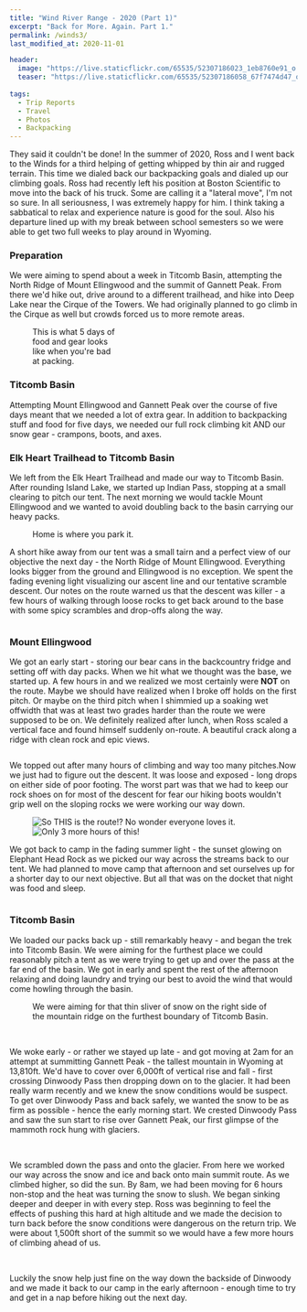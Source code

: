 ```yaml
---
title: "Wind River Range - 2020 (Part 1)"
excerpt: "Back for More. Again. Part 1."
permalink: /winds3/
last_modified_at: 2020-11-01

header:
  image: "https://live.staticflickr.com/65535/52307186023_1eb8760e91_o.jpg"
  teaser: "https://live.staticflickr.com/65535/52307186058_67f7474d47_o.jpg"
  
tags:
  - Trip Reports
  - Travel
  - Photos
  - Backpacking
---
```


They said it couldn't be done! In the summer of 2020, Ross and I went back to the Winds for a third helping of getting whipped by thin air and rugged terrain. This time we dialed back our backpacking goals and dialed up our climbing goals. Ross had recently left his position at Boston Scientific to move into the back of his truck. Some are calling it a "lateral move", I'm not so sure. In all seriousness, I was extremely happy for him. I think taking a sabbatical to relax and experience nature is good for the soul. Also his departure lined up with my break between school semesters so we were able to get two full weeks to play around in Wyoming.

### Preparation
We were aiming to spend about a week in Titcomb Basin, attempting the North Ridge of Mount Ellingwood and the summit of Gannett Peak. From there we'd hike out, drive around to a different trailhead, and hike into Deep Lake near the Cirque of the Towers. We had originally planned to go climb in the Cirque as well but crowds forced us to more remote areas.

<figure class = "align-right" style = "width: 150px">
    <img src="{{ site.url }}{{ site.baseurl }}https://live.staticflickr.com/65535/52307186078_cb7e31f72f_o.jpg" alt="" >
    <figcaption>This is what 5 days of food and gear looks like when you're bad at packing.</figcaption>
</figure>

### Titcomb Basin
Attempting Mount Ellingwood and Gannett Peak over the course of five days meant that we needed a lot of extra gear. In addition to backpacking stuff and food for five days, we needed our full rock climbing kit AND our snow gear - crampons, boots, and axes. 

### Elk Heart Trailhead to Titcomb Basin
We left from the Elk Heart Trailhead and made our way to Titcomb Basin. After rounding Island Lake, we started up Indian Pass, stopping at a small clearing to pitch our tent. The next morning we would tackle Mount Ellingwood and we wanted to avoid doubling back to the basin carrying our heavy packs.

<figure>
    <img src="{{ site.url }}{{ site.baseurl }}https://live.staticflickr.com/65535/52307186413_3583c883df_o.jpg" alt="" >
    <figcaption>Home is where you park it.</figcaption>
</figure>

A short hike away from our tent was a small tairn and a perfect view of our objective the next day - the North Ridge of Mount Ellingwood. Everything looks bigger from the ground and Ellingwood is no exception. We spent the fading evening light visualizing our ascent line and our tentative scramble descent. Our notes on the route warned us that the descent was killer - a few hours of walking through loose rocks to get back around to the base with some spicy scrambles and drop-offs along the way.

<figure class = "align-right" style = "width: 200px">
    <img src="{{ site.url }}{{ site.baseurl }}https://live.staticflickr.com/65535/52307186318_96c3ffa6af_o.jpg" alt="">
</figure>

### Mount Ellingwood
We got an early start - storing our bear cans in the backcountry fridge and setting off with day packs.
When we hit what we thought was the base, we started up. A few hours in and we realized we most certainly were **NOT** on the route. Maybe we should have realized when I broke off holds on the first pitch. Or maybe on the third pitch when I shimmied up a soaking wet offwidth that was at least two grades harder than the route we were supposed to be on. We definitely realized after lunch, when Ross scaled a vertical face and found himself suddenly on-route. A beautiful crack along a ridge with clean rock and epic views.
<figure class = "align-center">
    <img src="{{ site.url }}{{ site.baseurl }}https://live.staticflickr.com/65535/52306723191_f9e7f76d96_o.jpg" alt="" >
</figure>
We topped out after many hours of climbing and way too many pitches.Now we just had to figure out the descent. It was loose and exposed - long drops on either side of poor footing. The worst part was that we had to keep our rock shoes on for most of the descent for fear our hiking boots wouldn't grip well on the sloping rocks we were working our way down.
<figure class = "third">
    <img src="{{ site.url }}{{ site.baseurl }}https://live.staticflickr.com/65535/52306000952_e0e4d3ffbd_o.jpg" alt="So THIS is the route!? No wonder everyone loves it.">
    <img src="{{ site.url }}{{ site.baseurl }}https://live.staticflickr.com/65535/52307239959_8184b5f508_o.jpg" alt="">
    <img src="{{ site.url }}{{ site.baseurl }}https://live.staticflickr.com/65535/52307186348_4d6ed41408_o.jpg" alt="Only 3 more hours of this!">
</figure>

We got back to camp in the fading summer light - the sunset glowing on Elephant Head Rock as we picked our way across the streams back to our tent. We had planned to move camp that afternoon and set ourselves up for a shorter day to our next objective. But all that was on the docket that night was food and sleep.

<figure class = "align-center">
    <img src="{{ site.url }}{{ site.baseurl }}https://live.staticflickr.com/65535/52306000917_5f8a23b149_o.jpg" alt="">
</figure>

### Titcomb Basin
We loaded our packs back up - still remarkably heavy - and began the trek into Titcomb Basin. We were aiming for the furthest place we could reasonably pitch a tent as we were trying to get up and over the pass at the far end of the basin. We got in early and spent the rest of the afternoon relaxing and doing laundry and trying our best to avoid the wind that would come howling through the basin.

<figure>
    <img src="{{ site.url }}{{ site.baseurl }}https://live.staticflickr.com/65535/52307186053_eb90c32392_o.jpg" alt="">
    <figcaption>We were aiming for that thin sliver of snow on the right side of the mountain ridge on the furthest boundary of Titcomb Basin.</figcaption>
</figure>

<figure class = "half">
    <img src="{{ site.url }}{{ site.baseurl }}https://live.staticflickr.com/65535/52307252665_559e08bd21_o.jpg" alt="">
    <img src="{{ site.url }}{{ site.baseurl }}https://live.staticflickr.com/65535/52306722966_251e7af5ae_o.jpg" alt="">
</figure>

We woke early - or rather we stayed up late - and got moving at 2am for an attempt at summitting Gannett Peak - the tallest mountain in Wyoming at 13,810ft. We'd have to cover over 6,000ft of vertical rise and fall - first crossing Dinwoody Pass then dropping down on to the glacier. It had been really warm recently and we knew the snow conditions would be suspect. To get over Dinwoody Pass and back safely, we wanted the snow to be as firm as possible - hence the early morning start. We crested Dinwoody Pass and saw the sun start to rise over Gannett Peak, our first glimpse of the mammoth rock hung with glaciers.

<figure class = "half">
    <img src="{{ site.url }}{{ site.baseurl }}https://live.staticflickr.com/65535/52306000882_c123605d8d_o.jpg" alt="">
    <img src="{{ site.url }}{{ site.baseurl }}https://live.staticflickr.com/65535/52307186443_bbebccc46d_o.jpg" alt="">
</figure>

We scrambled down the pass and onto the glacier. From here we worked our way across the snow and ice and back onto main summit route. As we climbed higher, so did the sun. By 8am, we had been moving for 6 hours non-stop and the heat was turning the snow to slush. We began sinking deeper and deeper in with every step. Ross was beginning to feel the effects of pushing this hard at high altitude and we made the decision to turn back before the snow conditions were dangerous on the return trip. We were about 1,500ft short of the summit so we would have a few more hours of climbing ahead of us.

<figure class = "half">
    <img src="{{ site.url }}{{ site.baseurl }}https://live.staticflickr.com/65535/52307252855_4a4fd25b07_o.jpg" alt="">
    <img src="{{ site.url }}{{ site.baseurl }}https://live.staticflickr.com/65535/52307186298_e2f389a41f_o.jpg" alt="">
</figure>
 
Luckily the snow help just fine on the way down the backside of Dinwoody and we made it back to our camp in the early afternoon - enough time to try and get in a nap before hiking out the next day.

<figure class = "half">
    <img src="{{ site.url }}{{ site.baseurl }}https://live.staticflickr.com/65535/52306000837_a41c6eecfa_o.jpg" alt="">
    <img src="{{ site.url }}{{ site.baseurl }}https://live.staticflickr.com/65535/52306723276_06f751dd4c_o.jpg" alt="">
</figure>

